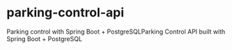 # parking-control-api

Parking control with Spring Boot + PostgreSQLParking Control API built with Spring Boot + PostgreSQL
